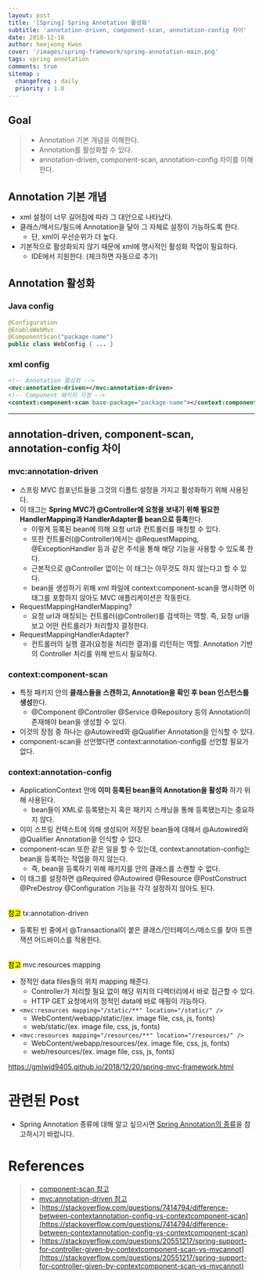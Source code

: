 ```yaml
---
layout: post
title: '[Spring] Spring Annotation 활성화'
subtitle: 'annotation-driven, component-scan, annotation-config 차이'
date: 2018-12-18
author: heejeong Kwon
cover: '/images/spring-framework/spring-annotation-main.png'
tags: spring annotation
comments: true
sitemap :
  changefreq : daily
  priority : 1.0
---
```


## Goal
> - Annotation 기본 개념을 이해한다.
> - Annotation를 활성화할 수 있다.
> - annotation-driven, component-scan, annotation-config 차이를 이해한다.


## Annotation 기본 개념 
* xml 설정이 너무 길어짐에 따라 그 대안으로 나타났다.
* 클래스/메서드/필드에 Annotation을 달아 그 자체로 설정이 가능하도록 한다.
    * 단, xml이 우선순위가 더 높다.
* 기본적으로 활성화되지 않기 때문에 xml에 명시적인 활성화 작업이 필요하다.
    * IDE에서 지원한다. (체크하면 자동으로 추가)

## Annotation 활성화 
### Java config
```java
@Configuration
@EnableWebMvc
@ComponentScan("package-name")
public class WebConfig { ... }
```
    
### xml config
```xml
<!-- Annotation 활성화 -->
<mvc:annotation-driven></mvc:annotation-driven> 
<!-- Component 패키지 지정 -->
<context:component-scan base-package="package-name"></context:component-scan>
```

---

## annotation-driven, component-scan, annotation-config 차이
### mvc:annotation-driven
* 스프링 MVC 컴포넌트들을 그것의 디폴트 설정을 가지고 활성화하기 위해 사용된다. 
* 이 태그는 **Spring MVC가 @Controller에 요청을 보내기 위해 필요한 HandlerMapping과 HandlerAdapter를 bean으로 등록**한다.
    * 이렇게 등록된 bean에 의해 요청 url과 컨트롤러를 매칭할 수 있다.
    * 또한 컨트롤러(@Controller)에서는 @RequestMapping, @ExceptionHandler 등과 같은 주석을 통해 해당 기능을 사용할 수 있도록 한다.
    * 근본적으로 @Controller 없이는 이 태그는 아무것도 하지 않는다고 할 수 있다.
    * bean을 생성하기 위해 xml 파일에 context:component-scan을 명시하면 이 태그를 포함하지 않아도 MVC 애플리케이션은 작동한다.
* RequestMappingHandlerMapping?
    * 요청 url과 매칭되는 컨트롤러(@Controller)를 검색하는 역할. 즉, 요청 url을 보고 어떤 컨트롤러가 처리할지 결정한다.
* RequestMappingHandlerAdapter?
    * 컨트롤러의 실행 결과(요청을 처리한 결과)를 리턴하는 역할. Annotation 기반의 Controller 처리를 위해 반드시 필요하다.

### context:component-scan
* 특정 패키지 안의 **클래스들을 스캔하고, Annotation을 확인 후 bean 인스턴스를 생성**한다.
    * @Component @Controller @Service @Repository 등의 Annotation이 존재해야 bean을 생성할 수 있다.
* 이것의 장점 중 하나는 @Autowired와 @Qualifier Annotation을 인식할 수 있다.
* component-scan을 선언했다면 context:annotation-config를 선언할 필요가 없다.

### context:annotation-config
* ApplicationContext 안에 **이미 등록된 bean들의 Annotation을 활성화** 하기 위해 사용된다.
    * bean들이 XML로 등록됐는지 혹은 패키지 스캐닝을 통해 등록됐는지는 중요하지 않다.
* 이미 스프링 컨텍스트에 의해 생성되어 저장된 bean들에 대해서 @Autowired와 @Qualifier  Annotation을 인식할 수 있다.
* component-scan 또한 같은 일을 할 수 있는데, context:annotation-config는 bean을 등록하는 작업을 하지 않는다.
    * 즉, bean을 등록하기 위해 패키지를 안의 클래스를 스캔할 수 없다.
* 이 태그를 설정하면 @Required @Autowired @Resource @PostConstruct @PreDestroy @Configuration 기능을 각각 설정하지 않아도 된다.


<br><mark>참고</mark> tx:annotation-driven
* 등록된 빈 중에서 @Transactional이 붙은 클래스/인터페이스/메소드를 찾아 트랜잭션 어드바이스를 적용한다.

<br><mark>참고</mark> mvc:resources mapping
* 정적인 data files들의 위치 mapping 해준다.
    * Controller가 처리할 필요 없이 해당 위치의 디렉터리에서 바로 접근할 수 있다.
    * HTTP GET 요청에서의 정적인 data에 바로 매핑이 가능하다.
* `<mvc:resources mapping="/static/**" location="/static/" />` 
    * WebContent/webapp/static/(ex. image file, css, js, fonts)
    * web/static/(ex. image file, css, js, fonts)
* `<mvc:resources mapping="/resources/**" location="/resources/" />`
    * WebContent/webapp/resources/(ex. image file, css, js, fonts)
    * web/resources/(ex. image file, css, js, fonts)

https://gmlwjd9405.github.io/2018/12/20/spring-mvc-framework.html
# 관련된 Post
* Spring Annotation 종류에 대해 알고 싶으시면 [Spring Annotation의 종류](https://gmlwjd9405.github.io/2018/12/02/spring-annotation-types.html)을 참고하시기 바랍니다.


# References
> - [component-scan 참고](https://docs.spring.io/spring/docs/current/spring-framework-reference/web.html#mvc)
> - [mvc:annotation-driven 참고](http://docs.spring.io/spring/docs/current/spring-framework-reference/html/mvc.html#mvc-config)
> - [https://stackoverflow.com/questions/7414794/difference-between-contextannotation-config-vs-contextcomponent-scan](https://stackoverflow.com/questions/7414794/difference-between-contextannotation-config-vs-contextcomponent-scan)
> - [https://stackoverflow.com/questions/20551217/spring-support-for-controller-given-by-contextcomponent-scan-vs-mvcannot](https://stackoverflow.com/questions/20551217/spring-support-for-controller-given-by-contextcomponent-scan-vs-mvcannot)